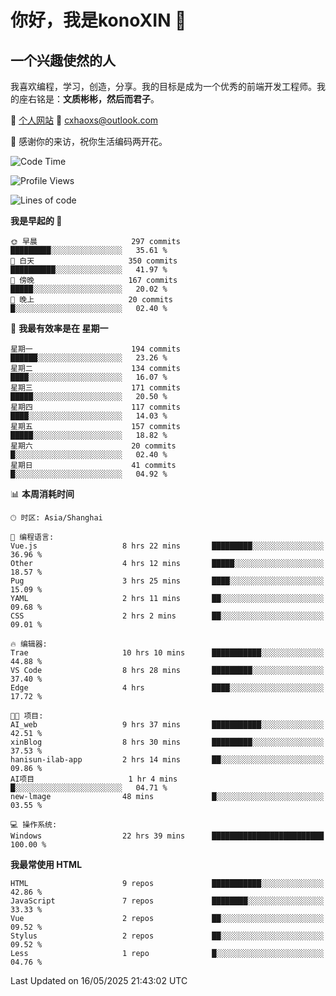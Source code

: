 <!--
**konoXIN/konoXIN** is a ✨ _special_ ✨ repository because its `README.md` (this file) appears on your GitHub profile.

Here are some ideas to get you started:

- 🔭 I’m currently working on ...
- 🌱 I’m currently learning ...
- 👯 I’m looking to collaborate on ...
- 🤔 I’m looking for help with ...
- 💬 Ask me about ...
- 📫 How to reach me: ...
- 😄 Pronouns: ...
- ⚡ Fun fact: ...
-->
# 你好，我是konoXIN 👋
## 一个兴趣使然的人

我喜欢编程，学习，创造，分享。我的目标是成为一个优秀的前端开发工程师。我的座右铭是：**文质彬彬，然后而君子**。

📄 [个人网站](https://www.konoxin.top/)  📮 cxhaoxs@outlook.com
    
👋 感谢你的来访，祝你生活编码两开花。
 <!--START_SECTION:waka-->
![Code Time](http://img.shields.io/badge/Code%20Time-2%2C169%20hrs%2047%20mins-blue)

![Profile Views](http://img.shields.io/badge/%E4%B8%AA%E4%BA%BA%E8%B5%84%E6%96%99%E8%A7%82%E7%9C%8B%E6%AC%A1%E6%95%B0-0-blue)

![Lines of code](https://img.shields.io/badge/%E4%BB%8E%E3%80%8CHello%20World%E3%80%8D%E8%B5%B7%E6%88%91%E5%B7%B2%E7%BB%8F%E5%86%99%E4%BA%86-320.9%20thousand%20%E8%A1%8C%E4%BB%A3%E7%A0%81-blue)

**我是早起的 🐤** 

```text
🌞 早晨                     297 commits         █████████░░░░░░░░░░░░░░░░   35.61 % 
🌆 白天                     350 commits         ██████████░░░░░░░░░░░░░░░   41.97 % 
🌃 傍晚                     167 commits         █████░░░░░░░░░░░░░░░░░░░░   20.02 % 
🌙 晚上                     20 commits          █░░░░░░░░░░░░░░░░░░░░░░░░   02.40 % 
```
📅 **我最有效率是在 星期一** 

```text
星期一                      194 commits         ██████░░░░░░░░░░░░░░░░░░░   23.26 % 
星期二                      134 commits         ████░░░░░░░░░░░░░░░░░░░░░   16.07 % 
星期三                      171 commits         █████░░░░░░░░░░░░░░░░░░░░   20.50 % 
星期四                      117 commits         ████░░░░░░░░░░░░░░░░░░░░░   14.03 % 
星期五                      157 commits         █████░░░░░░░░░░░░░░░░░░░░   18.82 % 
星期六                      20 commits          █░░░░░░░░░░░░░░░░░░░░░░░░   02.40 % 
星期日                      41 commits          █░░░░░░░░░░░░░░░░░░░░░░░░   04.92 % 
```


📊 **本周消耗时间** 

```text
🕑︎ 时区: Asia/Shanghai

💬 编程语言: 
Vue.js                   8 hrs 22 mins       █████████░░░░░░░░░░░░░░░░   36.96 % 
Other                    4 hrs 12 mins       █████░░░░░░░░░░░░░░░░░░░░   18.57 % 
Pug                      3 hrs 25 mins       ████░░░░░░░░░░░░░░░░░░░░░   15.09 % 
YAML                     2 hrs 11 mins       ██░░░░░░░░░░░░░░░░░░░░░░░   09.68 % 
CSS                      2 hrs 2 mins        ██░░░░░░░░░░░░░░░░░░░░░░░   09.01 % 

🔥 编辑器: 
Trae                     10 hrs 10 mins      ███████████░░░░░░░░░░░░░░   44.88 % 
VS Code                  8 hrs 28 mins       █████████░░░░░░░░░░░░░░░░   37.40 % 
Edge                     4 hrs               ████░░░░░░░░░░░░░░░░░░░░░   17.72 % 

🐱‍💻 项目: 
AI_web                   9 hrs 37 mins       ███████████░░░░░░░░░░░░░░   42.51 % 
xinBlog                  8 hrs 30 mins       █████████░░░░░░░░░░░░░░░░   37.53 % 
hanisun-ilab-app         2 hrs 14 mins       ██░░░░░░░░░░░░░░░░░░░░░░░   09.86 % 
AI项目                     1 hr 4 mins         █░░░░░░░░░░░░░░░░░░░░░░░░   04.71 % 
new-lmage                48 mins             █░░░░░░░░░░░░░░░░░░░░░░░░   03.55 % 

💻 操作系统: 
Windows                  22 hrs 39 mins      █████████████████████████   100.00 % 
```

**我最常使用 HTML** 

```text
HTML                     9 repos             ███████████░░░░░░░░░░░░░░   42.86 % 
JavaScript               7 repos             ████████░░░░░░░░░░░░░░░░░   33.33 % 
Vue                      2 repos             ██░░░░░░░░░░░░░░░░░░░░░░░   09.52 % 
Stylus                   2 repos             ██░░░░░░░░░░░░░░░░░░░░░░░   09.52 % 
Less                     1 repo              █░░░░░░░░░░░░░░░░░░░░░░░░   04.76 % 
```




 Last Updated on 16/05/2025 21:43:02 UTC
<!--END_SECTION:waka-->
